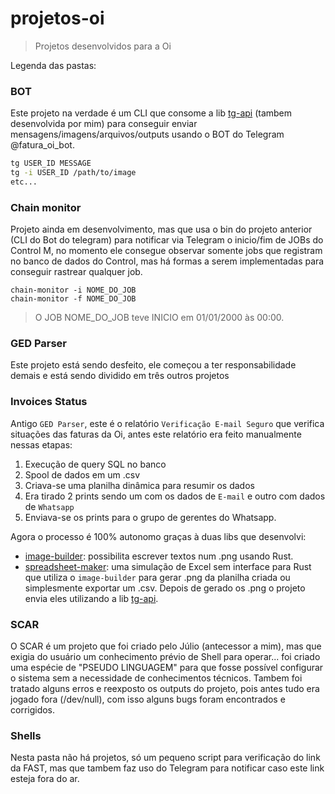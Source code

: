 # projetos-oi
> Projetos desenvolvidos para a Oi

Legenda das pastas:
### BOT
Este projeto na verdade é um CLI que consome a lib [tg-api](https://crates.io/crates/tg-api) (tambem desenvolvida por mim) para conseguir enviar mensagens/imagens/arquivos/outputs usando o BOT do Telegram @fatura_oi_bot.
```bash
tg USER_ID MESSAGE
tg -i USER_ID /path/to/image
etc...
```

### Chain monitor
Projeto ainda em desenvolvimento, mas que usa o bin do projeto anterior (CLI do Bot do telegram) para notificar via Telegram o inicio/fim de JOBs do Control M, no momento ele consegue observar somente jobs que registram no banco de dados do Control, mas há formas a serem implementadas para conseguir rastrear qualquer job.
```
chain-monitor -i NOME_DO_JOB
chain-monitor -f NOME_DO_JOB
```
> O JOB NOME_DO_JOB teve INICIO em 01/01/2000 às 00:00.

### GED Parser
Este projeto está sendo desfeito, ele começou a ter responsabilidade demais e está sendo dividido em três outros projetos

### Invoices Status
Antigo `GED Parser`, este é o relatório `Verificação E-mail Seguro` que verifica situações das faturas da Oi, antes este relatório era feito manualmente nessas etapas:
1. Execução de query SQL no banco
2. Spool de dados em um .csv
3. Criava-se uma planilha dinâmica para resumir os dados
4. Era tirado 2 prints sendo um com os dados de `E-mail` e outro com dados de `Whatsapp`
5. Enviava-se os prints para o grupo de gerentes do Whatsapp.

Agora o processo é 100% autonomo graças à duas libs que desenvolvi:
- [image-builder](https://crates.io/crates/image-builder): possibilita escrever textos num .png usando Rust.
- [spreadsheet-maker](https://crates.io/crates/spreadsheet-maker): uma simulação de Excel sem interface para Rust que utiliza o `image-builder` para gerar .png da planilha criada ou simplesmente exportar um .csv.
Depois de gerado os .png o projeto envia eles utilizando a lib [tg-api](https://crates.io/crates/tg-api).

### SCAR
O SCAR é um projeto que foi criado pelo Júlio (antecessor a mim), mas que exigia do usuário um conhecimento prévio de Shell para operar... foi criado uma espécie de "PSEUDO LINGUAGEM" para que fosse possível configurar o sistema sem a necessidade de conhecimentos técnicos. Tambem foi tratado alguns erros e reexposto os outputs do projeto, pois antes tudo era jogado fora (/dev/null), com isso alguns bugs foram encontrados e corrigidos.

### Shells
Nesta pasta não há projetos, só um pequeno script para verificação do link da FAST, mas que tambem faz uso do Telegram para notificar caso este link esteja fora do ar.
